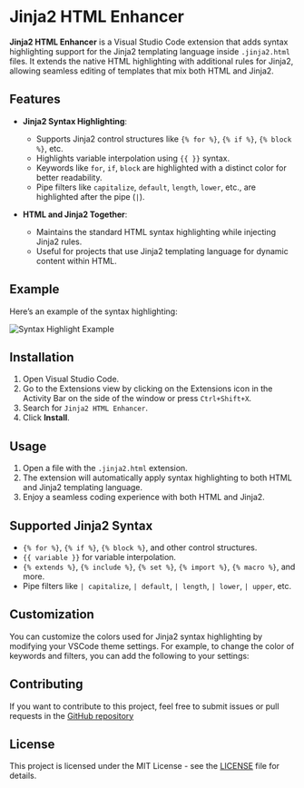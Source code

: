 # Jinja2 HTML Enhancer

**Jinja2 HTML Enhancer** is a Visual Studio Code extension that adds syntax highlighting support for the Jinja2 templating language inside `.jinja2.html` files. It extends the native HTML highlighting with additional rules for Jinja2, allowing seamless editing of templates that mix both HTML and Jinja2.

## Features

- **Jinja2 Syntax Highlighting**:
  - Supports Jinja2 control structures like `{% for %}`, `{% if %}`, `{% block %}`, etc.
  - Highlights variable interpolation using `{{ }}` syntax.
  - Keywords like `for`, `if`, `block` are highlighted with a distinct color for better readability.
  - Pipe filters like `capitalize`, `default`, `length`, `lower`, etc., are highlighted after the pipe (`|`).

- **HTML and Jinja2 Together**:
  - Maintains the standard HTML syntax highlighting while injecting Jinja2 rules.
  - Useful for projects that use Jinja2 templating language for dynamic content within HTML.

## Example

Here’s an example of the syntax highlighting:

![Syntax Highlight Example](https://i.imgur.com/pWahcjc.png)

## Installation

1. Open Visual Studio Code.
2. Go to the Extensions view by clicking on the Extensions icon in the Activity Bar on the side of the window or press `Ctrl+Shift+X`.
3. Search for `Jinja2 HTML Enhancer`.
4. Click **Install**.

## Usage

1. Open a file with the `.jinja2.html` extension.
2. The extension will automatically apply syntax highlighting to both HTML and Jinja2 templating language.
3. Enjoy a seamless coding experience with both HTML and Jinja2.

## Supported Jinja2 Syntax

- `{% for %}`, `{% if %}`, `{% block %}`, and other control structures.
- `{{ variable }}` for variable interpolation.
- `{% extends %}`, `{% include %}`, `{% set %}`, `{% import %}`, `{% macro %}`, and more.
- Pipe filters like `| capitalize`, `| default`, `| length`, `| lower`, `| upper`, etc.

## Customization

You can customize the colors used for Jinja2 syntax highlighting by modifying your VSCode theme settings. For example, to change the color of keywords and filters, you can add the following to your settings:

## Contributing

If you want to contribute to this project, feel free to submit issues or pull requests in the [GitHub repository](https://github.com/xubylele/jinja2-html-enhancer?tab=readme-ov-file)

## License

This project is licensed under the MIT License - see the [LICENSE](LICENSE) file for details.
